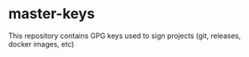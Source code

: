 # master-keys
This repository contains GPG keys used to sign projects (git, releases, docker images, etc)
